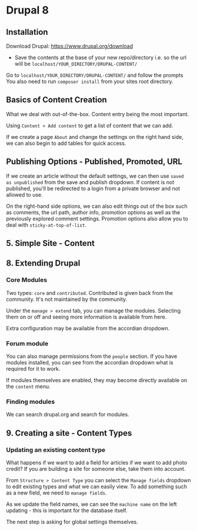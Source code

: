 # Drupal 8

## Installation

Download Drupal: https://www.drupal.org/download

- Save the contents at the base of your new repo/directory i.e. so the url will be `localhost/YOUR_DIRECTORY/DRUPAL-CONTENT/`

Go to `localhost/YOUR_DIRECTORY/DRUPAL-CONTENT/` and follow the prompts
You also need to run `composer install` from your sites root directory.

## Basics of Content Creation

What we deal with out-of-the-box. Content entry being the most important.

Using `Content > Add content` to get a list of content that we can add.

If we create a page `About` and change the settings on the right hand side, we can also begin to add tables for quick access.

## Publishing Options - Published, Promoted, URL

If we create an article without the default settings, we can then use `saved as unpublished` from the save and publish dropdown. If content is not published, you'll be redirected to a login from a private browser and not allowed to use.

On the right-hand side options, we can also edit things out of the box such as comments, the url path, author info, promotion options as well as the previously explored comment settings. Promotion options also allow you to deal with `sticky-at-top-of-list`.

## 5. Simple Site - Content

## 8. Extending Drupal

### Core Modules

Two types: `core` and `contributed`. Contributed is given back from the community. It's not maintained by the community.

Under the `manage > extend` tab, you can manage the modules. Selecting them on or off and seeing more information is available from here.

Extra configuration may be available from the accordian dropdown.

### Forum module

You can also manage permissions from the `people` section. If you have modules installed, you can see from the accordian dropdown what is required for it to work.

If modules themselves are enabled, they may become directly available on the `content` menu.

### Finding modules

We can search drupal.org and search for modules.

## 9. Creating a site - Content Types

### Updating an existing content type

What happens if we want to add a field for articles if we want to add photo credit? If you are building a site for someone else, take them into account.

From `Structure > Content Type` you can select the `Manage fields` dropdown to edit existing types and what we can easily view. To add something such as a new field, we need to `manage fields`.

As we update the field names, we can see the `machine name` on the left updating - this is important for the database itself.

The next step is asking for global settings themselves.
